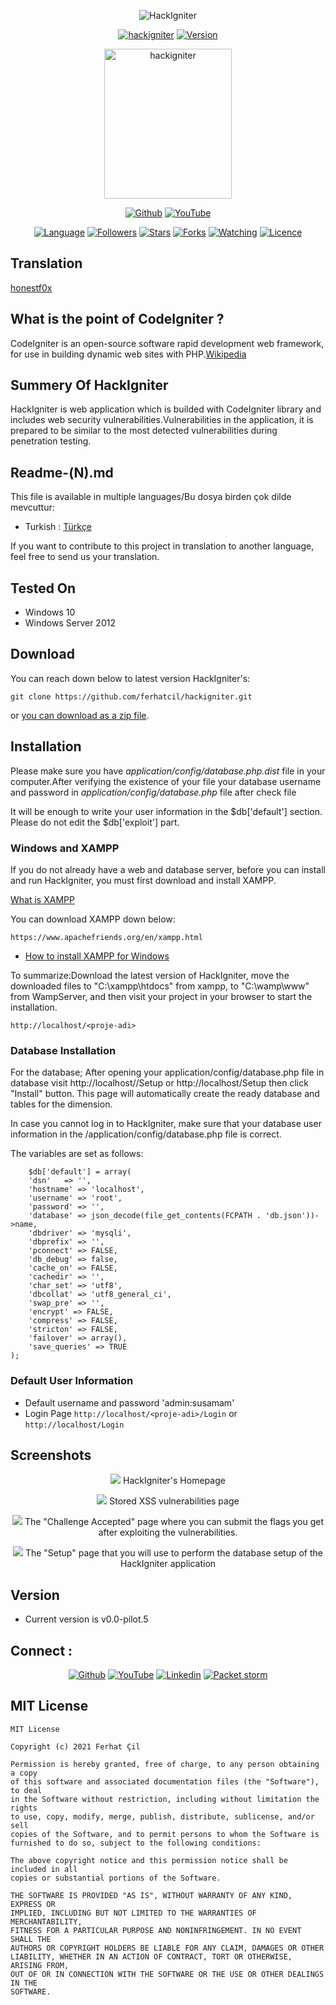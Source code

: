 <p align="center">
<img title="HackIgniter" src="https://img.shields.io/badge/HackIgniter-%20-SCRIPT?colorA=red&colorB=black&colorC=white&style=for-the-badge"></a>
</p>

<p align="center">
<a href="https://github.com/ferhatcil/hackigniter"><img title="hackigniter" src="https://img.shields.io/badge/Tool-HackIgniter-red.svg"></a>
<a href="https://github.com/ferhatcil/hackigniter"><img title="Version" src="https://img.shields.io/badge/Version-v0.0.pilot.5-red.svg?style=flat-square"></a>
</p>

<p align="center">  
<a href="https://github.com/ferhatcil/hackigniter"><img title="hackigniter" width="204" height="240" src="https://raw.githubusercontent.com/ferhatcil/hackigniter/main/images/hackigniter-logo-png-transparent.png"></img></a>
</p>

<p align="center">
<a href="https://github.com/ferhatcil"><img title="Github" src="https://img.shields.io/badge/Ferhat%20%C3%87il-%20-red?style=for-the-badge&logo=github"></a>
<a href="https://www.youtube.com/channel/UCNFlGKonTAN9dfXgg_VrGoA"><img title="YouTube" src="https://img.shields.io/badge/Ferhat%20%C3%87il-%20-red?style=for-the-badge&logo=Youtube"></a>
</p>

<p align="center">
<a href="https://github.com/ferhatcil"><img title="Language" src="https://img.shields.io/badge/Made%20with-PHP(CodeIgniter)-yellowgreen"></a>
<a href="https://github.com/ferhatcil"><img title="Followers" src="https://img.shields.io/github/followers/ferhatcil?color=yellowgreen&style=flat-square"></a>
<a href="https://github.com/ferhatcil"><img title="Stars" src="https://img.shields.io/github/stars/ferhatcil/hackigniter?color=yellowgreen&style=flat-square"></a>
<a href="https://github.com/ferhatcil"><img title="Forks" src="https://img.shields.io/github/forks/ferhatcil/hackigniter?color=yellowgreen&style=flat-square"></a>
<a href="https://github.com/ferhatcil"><img title="Watching" src="https://img.shields.io/github/watchers/ferhatcil/hackigniter?label=Watchers&color=yellowgreen&style=flat-square"></a>
<a href="https://github.com/ferhatcil"><img title="Licence" src="https://img.shields.io/badge/License-MIT-yellowgreen.svg"></a>
</p>

## Translation
[honestf0x](https://github.com/Fox1337)

## What is the point of CodeIgniter ? 

CodeIgniter is an open-source software rapid development web framework, for use in building dynamic web sites with PHP.[Wikipedia](https://en.wikipedia.org/wiki/CodeIgniter)

## Summery Of HackIgniter

HackIgniter is web application which is builded with CodeIgniter library and includes web security vulnerabilities.Vulnerabilities in the application, it is prepared to be similar to the most detected vulnerabilities during penetration testing.

## Readme-(N).md
This file is available in multiple languages/Bu dosya birden çok dilde mevcuttur:
- Turkish : [Türkçe](https://github.com/ferhatcil/hackigniter)

If you want to contribute to this project in translation to another language, feel free to send us your translation.

## Tested On

* Windows 10
* Windows Server 2012

## Download
You can reach down below to latest version HackIgniter's:
```
git clone https://github.com/ferhatcil/hackigniter.git
```
or [you can download as a zip file](https://github.com/ferhatcil/hackigniter/archive/refs/heads/main.zip).

## Installation
Please make sure you have *application/config/database.php.dist* file in your computer.After verifying the existence of your file your database username and password in *application/config/database.php* file after check file

It will be enough to write your user information in the $db['default'] section. Please do not edit the $db['exploit'] part.

### Windows and XAMPP
If you do not already have a web and database server, before you can install and run HackIgniter, you must first download and install XAMPP.

[What is XAMPP](https://en.wikipedia.org/wiki/XAMPP)

You can download XAMPP down below:

```
https://www.apachefriends.org/en/xampp.html
```

- [How to install XAMPP for Windows](https://www.wikihow.com/Install-XAMPP-for-Windows "How to Install XAMPP")

To summarize:Download the latest version of HackIgniter, move the downloaded files to "C:\xampp\htdocs" from xampp, to "C:\wamp\www" from WampServer, and then visit your project in your browser to start the installation.

```
http://localhost/<proje-adi>
```

### Database Installation
For the database; After opening your application/config/database.php file in database visit http://localhost/<project-name>/Setup or http://localhost/Setup then click "Install" button. This page will automatically create the ready database and tables for the dimension.

In case you cannot log in to HackIgniter, make sure that your database user information in the /application/config/database.php file is correct.
  
The variables are set as follows:
```database.php
    $db['default'] = array(
	'dsn'	=> '',
	'hostname' => 'localhost',
	'username' => 'root',
	'password' => '',
	'database' => json_decode(file_get_contents(FCPATH . 'db.json'))->name,
	'dbdriver' => 'mysqli',
	'dbprefix' => '',
	'pconnect' => FALSE,
	'db_debug' => false,
	'cache_on' => FALSE,
	'cachedir' => '',
	'char_set' => 'utf8',
	'dbcollat' => 'utf8_general_ci',
	'swap_pre' => '',
	'encrypt' => FALSE,
	'compress' => FALSE,
	'stricton' => FALSE,
	'failover' => array(),
	'save_queries' => TRUE
);
```

### Default User Information

- Default username and password 'admin:susamam'
- Login Page `http://localhost/<proje-adi>/Login` or `http://localhost/Login`

## Screenshots
<p align="center">
<img src="https://raw.githubusercontent.com/ferhatcil/hackigniter/main/images/c1.png"/>
HackIgniter's Homepage
</p>
<p align="center">
<img src="https://raw.githubusercontent.com/ferhatcil/hackigniter/main/images/c2.png"/>
Stored XSS vulnerabilities page
</p>
<p align="center">
<img src="https://raw.githubusercontent.com/ferhatcil/hackigniter/main/images/c3.png"/>
The "Challenge Accepted" page where you can submit the flags you get after exploiting the vulnerabilities.
</p>
<p align="center">
<img src="https://raw.githubusercontent.com/ferhatcil/hackigniter/main/images/c4.png"/>
The "Setup" page that you will use to perform the database setup of the HackIgniter application
</p>

## Version
- Current version is v0.0-pilot.5

## Connect :

<p align="center">
<a href="https://github.com/ferhatcil"><img title="Github" src="https://img.shields.io/badge/Ferhat%20%C3%87il-%20-red?style=for-the-badge&logo=github"></a>
<a href="https://www.youtube.com/channel/UCNFlGKonTAN9dfXgg_VrGoA"><img title="YouTube" src="https://img.shields.io/badge/Ferhat%20%C3%87il-%20-red?style=for-the-badge&logo=Youtube"></a>
<a href="https://www.linkedin.com/in/ferhatcil/"><img title="Linkedin" src="https://img.shields.io/badge/Ferhat%20%C3%87il-%20-red?style=for-the-badge&logo=Linkedin"></a>
<a href="https://packetstormsecurity.com/user/ferhatcil/"><img title="Packet storm" src="https://img.shields.io/badge/Packet%20storm-Ferhat%20%C3%87il-red?style=for-the-badge"></a>
</p>

## MIT License
```
MIT License

Copyright (c) 2021 Ferhat Çil

Permission is hereby granted, free of charge, to any person obtaining a copy
of this software and associated documentation files (the "Software"), to deal
in the Software without restriction, including without limitation the rights
to use, copy, modify, merge, publish, distribute, sublicense, and/or sell
copies of the Software, and to permit persons to whom the Software is
furnished to do so, subject to the following conditions:

The above copyright notice and this permission notice shall be included in all
copies or substantial portions of the Software.

THE SOFTWARE IS PROVIDED "AS IS", WITHOUT WARRANTY OF ANY KIND, EXPRESS OR
IMPLIED, INCLUDING BUT NOT LIMITED TO THE WARRANTIES OF MERCHANTABILITY,
FITNESS FOR A PARTICULAR PURPOSE AND NONINFRINGEMENT. IN NO EVENT SHALL THE
AUTHORS OR COPYRIGHT HOLDERS BE LIABLE FOR ANY CLAIM, DAMAGES OR OTHER
LIABILITY, WHETHER IN AN ACTION OF CONTRACT, TORT OR OTHERWISE, ARISING FROM,
OUT OF OR IN CONNECTION WITH THE SOFTWARE OR THE USE OR OTHER DEALINGS IN THE
SOFTWARE.
```
